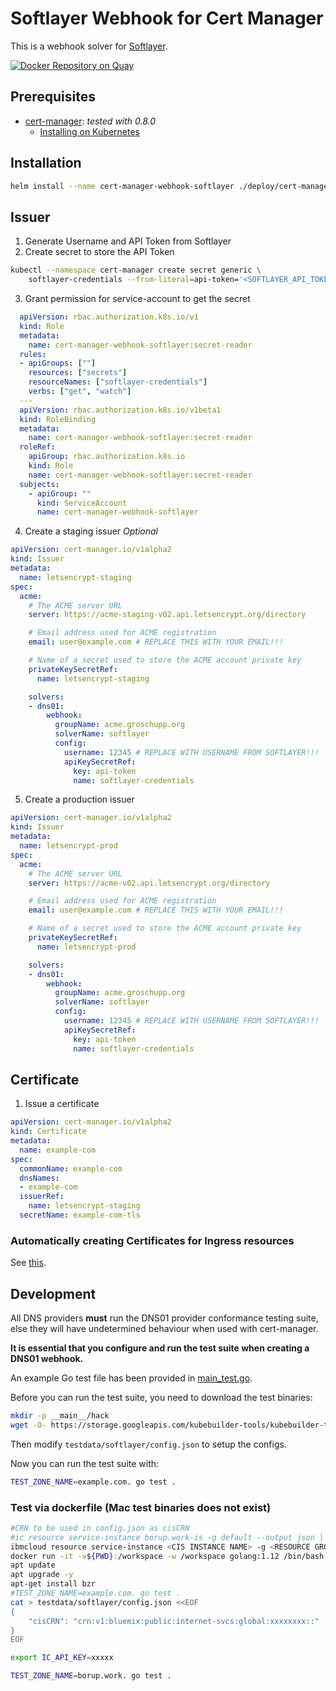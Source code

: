 # Softlayer Webhook for Cert Manager

This is a webhook solver for [Softlayer](http://www.softlayer.com).

[![Docker Repository on Quay](https://quay.io/repository/cgroschupp/cert-manager-webhook-softlayer/status "Docker Repository on Quay")](https://quay.io/repository/cgroschupp/cert-manager-webhook-softlayer)

## Prerequisites

* [cert-manager](https://github.com/jetstack/cert-manager): *tested with 0.8.0*
    - [Installing on Kubernetes](https://docs.cert-manager.io/en/release-0.8/getting-started/install/kubernetes.html)

## Installation

```bash
helm install --name cert-manager-webhook-softlayer ./deploy/cert-manager-webhook-softlayer
```

## Issuer

1. Generate Username and API Token from Softlayer
2. Create secret to store the API Token
```bash
kubectl --namespace cert-manager create secret generic \
    softlayer-credentials --from-literal=api-token='<SOFTLAYER_API_TOKEN>'
```

3. Grant permission for service-account to get the secret
```yaml
  apiVersion: rbac.authorization.k8s.io/v1
  kind: Role
  metadata:
    name: cert-manager-webhook-softlayer:secret-reader
  rules:
  - apiGroups: [""]
    resources: ["secrets"]
    resourceNames: ["softlayer-credentials"]
    verbs: ["get", "watch"]
  ---
  apiVersion: rbac.authorization.k8s.io/v1beta1
  kind: RoleBinding
  metadata:
    name: cert-manager-webhook-softlayer:secret-reader
  roleRef:
    apiGroup: rbac.authorization.k8s.io
    kind: Role
    name: cert-manager-webhook-softlayer:secret-reader
  subjects:
    - apiGroup: ""
      kind: ServiceAccount
      name: cert-manager-webhook-softlayer
```

4. Create a staging issuer *Optional*
```yaml
apiVersion: cert-manager.io/v1alpha2
kind: Issuer
metadata:
  name: letsencrypt-staging
spec:
  acme:
    # The ACME server URL
    server: https://acme-staging-v02.api.letsencrypt.org/directory

    # Email address used for ACME registration
    email: user@example.com # REPLACE THIS WITH YOUR EMAIL!!!

    # Name of a secret used to store the ACME account private key
    privateKeySecretRef:
      name: letsencrypt-staging

    solvers:
    - dns01:
        webhook:
          groupName: acme.groschupp.org
          solverName: softlayer
          config:
            username: 12345 # REPLACE WITH USERNAME FROM SOFTLAYER!!!
            apiKeySecretRef:
              key: api-token
              name: softlayer-credentials
```

5. Create a production issuer
```yaml
apiVersion: cert-manager.io/v1alpha2
kind: Issuer
metadata:
  name: letsencrypt-prod
spec:
  acme:
    # The ACME server URL
    server: https://acme-v02.api.letsencrypt.org/directory

    # Email address used for ACME registration
    email: user@example.com # REPLACE THIS WITH YOUR EMAIL!!!

    # Name of a secret used to store the ACME account private key
    privateKeySecretRef:
      name: letsencrypt-prod

    solvers:
    - dns01:
        webhook:
          groupName: acme.groschupp.org
          solverName: softlayer
          config:
            username: 12345 # REPLACE WITH USERNAME FROM SOFTLAYER!!!
            apiKeySecretRef:
              key: api-token
              name: softlayer-credentials
```

## Certificate

1. Issue a certificate
```yaml
apiVersion: cert-manager.io/v1alpha2
kind: Certificate
metadata:
  name: example-com
spec:
  commonName: example-com
  dnsNames:
  - example-com
  issuerRef:
    name: letsencrypt-staging
  secretName: example-com-tls
```

### Automatically creating Certificates for Ingress resources

See [this](https://docs.cert-manager.io/en/latest/tasks/issuing-certificates/ingress-shim.html).

## Development

All DNS providers **must** run the DNS01 provider conformance testing suite,
else they will have undetermined behaviour when used with cert-manager.

**It is essential that you configure and run the test suite when creating a
DNS01 webhook.**

An example Go test file has been provided in [main_test.go]().

Before you can run the test suite, you need to download the test binaries:

```bash
mkdir -p __main__/hack
wget -O- https://storage.googleapis.com/kubebuilder-tools/kubebuilder-tools-1.14.1-linux-amd64.tar.gz | tar xz --strip-components=1 -C __main__/hack
```

Then modify `testdata/softlayer/config.json` to setup the configs.

Now you can run the test suite with:

```bash
TEST_ZONE_NAME=example.com. go test .
```
### Test via dockerfile (Mac test binaries does not exist)

```bash
#CRN to be used in config.json as cisCRN
#ic resource service-instance borup.work-is -g default --output json | jq .[0].crn
ibmcloud resource service-instance <CIS INSTANCE NAME> -g <RESOURCE GROJO> --output json | jq .[0].crn 
docker run -it -v${PWD}:/workspace -w /workspace golang:1.12 /bin/bash
apt update
apt upgrade -y
apt-get install bzr
#TEST_ZONE_NAME=example.com. go test .
cat > testdata/softlayer/config.json <<EOF
{
    "cisCRN": "crn:v1:bluemix:public:internet-svcs:global:xxxxxxxx::"
}
EOF

export IC_API_KEY=xxxxx

TEST_ZONE_NAME=borup.work. go test .

```
